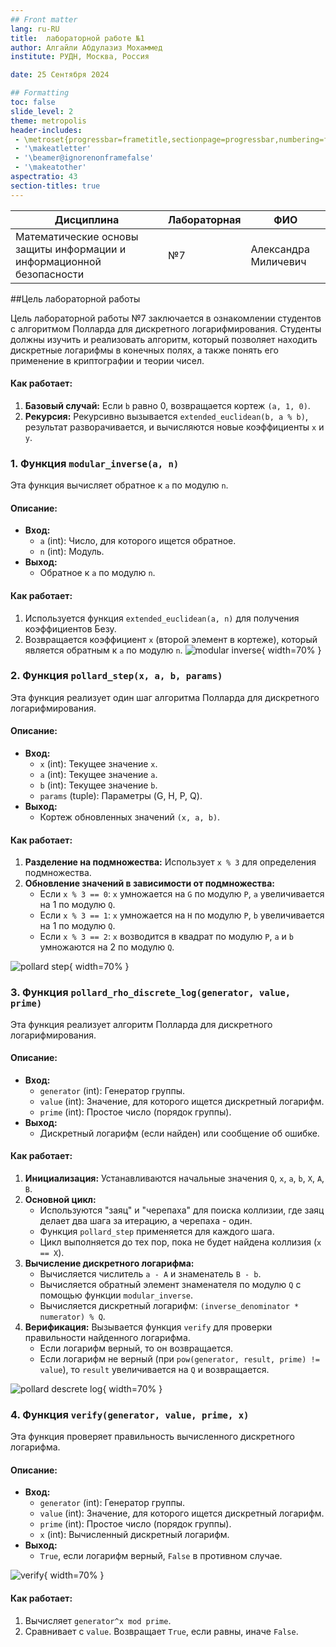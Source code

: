 ```yaml
---
## Front matter
lang: ru-RU
title:  лабораторной работе №1
author: Алгайли Абдулазиз Мохаммед
institute: РУДН, Москва, Россия

date: 25 Сентября 2024

## Formatting
toc: false
slide_level: 2
theme: metropolis
header-includes: 
 - \metroset{progressbar=frametitle,sectionpage=progressbar,numbering=fraction}
 - '\makeatletter'
 - '\beamer@ignorenonframefalse'
 - '\makeatother'
aspectratio: 43
section-titles: true
---
```

| **Дисциплина** | **Лабораторная**| **ФИО** |
| ------ | ------ | ------- |
| Математические основы защиты информации и информационной безопасности|  №7| Александра Миличевич |

##Цель лабораторной работы 

Цель лабораторной работы №7 заключается в ознакомлении студентов с алгоритмом Полларда для дискретного логарифмирования. Студенты должны изучить и реализовать алгоритм, который позволяет находить дискретные логарифмы в конечных полях, а также понять его применение в криптографии и теории чисел. 

#### Как работает:

1.  **Базовый случай:** Если `b` равно 0, возвращается кортеж `(a, 1, 0)`.
2.  **Рекурсия:** Рекурсивно вызывается `extended_euclidean(b, a % b)`, результат разворачивается, и вычисляются новые коэффициенты `x` и `y`.

### 1. Функция `modular_inverse(a, n)`

Эта функция вычисляет обратное к `a` по модулю `n`.

#### Описание:

*   **Вход:**
    *   `a` (int): Число, для которого ищется обратное.
    *   `n` (int): Модуль.
*   **Выход:**
    *   Обратное к `a` по модулю `n`.

#### Как работает:

1.  Используется функция `extended_euclidean(a, n)` для получения коэффициентов Безу.
2.  Возвращается коэффициент `x` (второй элемент в кортеже), который является обратным к `a` по модулю `n`.
![ modular inverse ](images/modular_inverse.jpg){ width=70% }

### 2. Функция `pollard_step(x, a, b, params)`

Эта функция реализует один шаг алгоритма Полларда для дискретного логарифмирования.

#### Описание:
*   **Вход:**
    *   `x` (int): Текущее значение `x`.
    *   `a` (int): Текущее значение `a`.
    *   `b` (int): Текущее значение `b`.
    *   `params` (tuple): Параметры (G, H, P, Q).
*  **Выход:**
    *   Кортеж обновленных значений `(x, a, b)`.

#### Как работает:

1. **Разделение на подмножества:** Использует `x % 3` для определения подмножества.
2. **Обновление значений в зависимости от подмножества:**
   * Если `x % 3 == 0`: `x` умножается на `G` по модулю `P`, `a` увеличивается на 1 по модулю `Q`.
   * Если `x % 3 == 1`: `x` умножается на `H` по модулю `P`, `b` увеличивается на 1 по модулю `Q`.
   * Если `x % 3 == 2`: `x` возводится в квадрат по модулю `P`, `a` и `b` умножаются на 2 по модулю `Q`.

![ pollard step ](images/pollard_step.jpg){ width=70% }

### 3. Функция `pollard_rho_discrete_log(generator, value, prime)`

Эта функция реализует алгоритм Полларда для дискретного логарифмирования.

#### Описание:

*   **Вход:**
    *   `generator` (int): Генератор группы.
    *   `value` (int): Значение, для которого ищется дискретный логарифм.
    *   `prime` (int): Простое число (порядок группы).
*   **Выход:**
    *   Дискретный логарифм (если найден) или сообщение об ошибке.

#### Как работает:

1.  **Инициализация:** Устанавливаются начальные значения `Q`, `x`, `a`, `b`, `X`, `A`, `B`.
2.  **Основной цикл:**
    *   Используются "заяц" и "черепаха" для поиска коллизии, где заяц делает два шага за итерацию, а черепаха - один.
    *   Функция `pollard_step` применяется для каждого шага.
    *   Цикл выполняется до тех пор, пока не будет найдена коллизия (`x == X`).
3.  **Вычисление дискретного логарифма:**
    *   Вычисляется числитель `a - A` и знаменатель `B - b`.
    *   Вычисляется обратный элемент знаменателя по модулю `Q` с помощью функции `modular_inverse`.
    *   Вычисляется дискретный логарифм: `(inverse_denominator * numerator) % Q`.
4.  **Верификация:** Вызывается функция `verify` для проверки правильности найденного логарифма.
    *   Если логарифм верный, то он возвращается.
    *   Если логарифм не верный (при `pow(generator, result, prime) != value`), то `result` увеличивается на `Q` и возвращается.

![ pollard descrete log ](images/pollard_rho_descrete_log.jpg){ width=70% }

### 4. Функция `verify(generator, value, prime, x)`

Эта функция проверяет правильность вычисленного дискретного логарифма.

#### Описание:

*   **Вход:**
    *   `generator` (int): Генератор группы.
    *   `value` (int): Значение, для которого ищется дискретный логарифм.
    *   `prime` (int): Простое число (порядок группы).
    *   `x` (int): Вычисленный дискретный логарифм.
*   **Выход:**
    *   `True`, если логарифм верный, `False` в противном случае.

![ verify ](images/verify.jpg){ width=70% }

#### Как работает:

1. Вычисляет `generator^x mod prime`.
2. Сравнивает с `value`. Возвращает `True`, если равны, иначе `False`.

